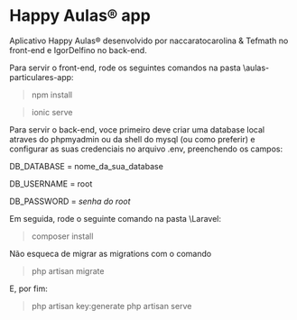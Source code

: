 # Happy Aulas® app
Aplicativo Happy Aulas® desenvolvido por naccaratocarolina & Tefmath no front-end e IgorDelfino no back-end.

Para servir o front-end, rode os seguintes comandos na pasta \aulas-particulares-app:

> npm install

> ionic serve

Para servir o back-end, voce primeiro deve criar uma database local atraves do phpmyadmin ou da shell do mysql (ou como preferir) e configurar as suas credenciais no arquivo .env, preenchendo os campos:

  DB_DATABASE = nome_da_sua_database
  
  DB_USERNAME = root
  
  DB_PASSWORD = *senha do root*
  
Em seguida, rode o seguinte comando na pasta \Laravel:

> composer install

Não esqueca de migrar as migrations com o comando

> php artisan migrate

E, por fim:

> php artisan key:generate
> php artisan serve
  
